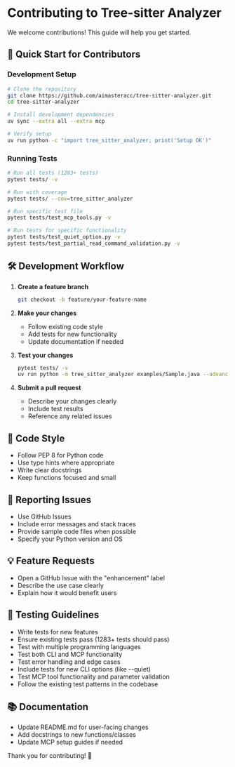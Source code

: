 # Contributing to Tree-sitter Analyzer

We welcome contributions! This guide will help you get started.

## 🚀 Quick Start for Contributors

### Development Setup

```bash
# Clone the repository
git clone https://github.com/aimasteracc/tree-sitter-analyzer.git
cd tree-sitter-analyzer

# Install development dependencies
uv sync --extra all --extra mcp

# Verify setup
uv run python -c "import tree_sitter_analyzer; print('Setup OK')"
```

### Running Tests

```bash
# Run all tests (1283+ tests)
pytest tests/ -v

# Run with coverage
pytest tests/ --cov=tree_sitter_analyzer

# Run specific test file
pytest tests/test_mcp_tools.py -v

# Run tests for specific functionality
pytest tests/test_quiet_option.py -v
pytest tests/test_partial_read_command_validation.py -v
```

## 🛠️ Development Workflow

1. **Create a feature branch**
   ```bash
   git checkout -b feature/your-feature-name
   ```

2. **Make your changes**
   - Follow existing code style
   - Add tests for new functionality
   - Update documentation if needed

3. **Test your changes**
   ```bash
   pytest tests/ -v
   uv run python -m tree_sitter_analyzer examples/Sample.java --advanced
   ```

4. **Submit a pull request**
   - Describe your changes clearly
   - Include test results
   - Reference any related issues

## 📝 Code Style

- Follow PEP 8 for Python code
- Use type hints where appropriate
- Write clear docstrings
- Keep functions focused and small

## 🐛 Reporting Issues

- Use GitHub Issues
- Include error messages and stack traces
- Provide sample code files when possible
- Specify your Python version and OS

## 💡 Feature Requests

- Open a GitHub Issue with the "enhancement" label
- Describe the use case clearly
- Explain how it would benefit users

## 🧪 Testing Guidelines

- Write tests for new features
- Ensure existing tests pass (1283+ tests should pass)
- Test with multiple programming languages
- Test both CLI and MCP functionality
- Test error handling and edge cases
- Include tests for new CLI options (like --quiet)
- Test MCP tool functionality and parameter validation
- Follow the existing test patterns in the codebase

## 📚 Documentation

- Update README.md for user-facing changes
- Add docstrings to new functions/classes
- Update MCP setup guides if needed

Thank you for contributing! 🎉